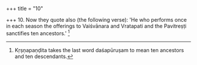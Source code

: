 +++
title = "10"

+++
10. Now they quote also (the following verse): 'He who performs once in each season the offerings to Vaiśvānara and Vratapati and the Pavitreṣṭi sanctifies ten ancestors.' [^4] 


[^4]:  Kṛṣṇapaṇḍita takes the last word daśapūruṣam to mean ten ancestors and ten descendants.
